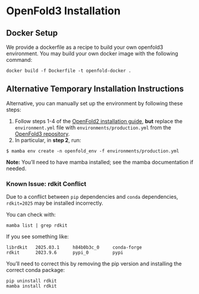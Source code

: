 # OpenFold3 Installation

## Docker Setup

We provide a dockerfile as a recipe to build your own openfold3 environment. You may build your own docker image with the following command:
```
docker build -f Dockerfile -t openfold-docker .
```


## Alternative Temporary Installation Instructions

Alternative, you can manually set up the environment by following these steps:

1. Follow steps 1-4 of the [OpenFold2 installation guide](https://openfold.readthedocs.io/en/latest/Installation.html), **but** replace the `environment.yml` file with `environments/production.yml` from the [OpenFold3 repository](https://github.com/aqlaboratory/openfold3/blob/inference-dev/environments/production.yml).
2. In particular, in **step 2**, run:
```
$ mamba env create -n openfold_env -f environments/production.yml
```

**Note:** You’ll need to have mamba installed; see the mamba documentation if needed.


### Known Issue: rdkit Conflict

Due to a conflict between `pip` dependencies and `conda` dependencies, `rdkit=2025` may be installed incorrectly.

You can check with:
```
mamba list | grep rdkit
```

If you see something like:
```
librdkit   2025.03.1     h84b0b3c_0     conda-forge
rdkit      2023.9.6      pypi_0         pypi
```
You’ll need to correct this by removing the pip version and installing the correct conda package:
```
pip uninstall rdkit
mamba install rdkit
```